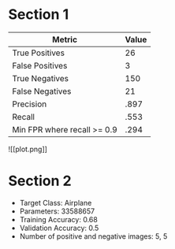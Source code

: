 # Section 1
| **Metric**                  | **Value** |
| --------------------------- | --------- |
| True Positives              | 26        |
| False Positives             | 3         |
| True Negatives              | 150       |
| False Negatives             | 21        |
| Precision                   | .897      |
| Recall                      | .553      |
| Min FPR where recall >= 0.9 | .294      |


![[plot.png]]

# Section 2
- Target Class: Airplane
- Parameters: 33588657
- Training Accuracy: 0.68
- Validation Accuracy: 0.5
- Number of positive and negative images: 5, 5